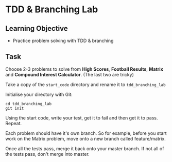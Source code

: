 # TDD & Branching Lab

## Learning Objective

- Practice problem solving with TDD & branching


## Task

Choose 2-3 problems to solve from **High Scores**, **Football Results**, **Matrix** and **Compound Interest Calculator**. (The last two are tricky)

Take a copy of the ```start_code``` directory and rename it to ```tdd_branching_lab```

Initialise your directory with Git:

```
cd tdd_branching_lab
git init
```

Using the start code, write your test, get it to fail and then get it to pass. Repeat.

Each problem should have it's own branch. So for example, before you start work on the Matrix problem, move onto a new branch called feature/matrix.

Once all the tests pass, merge it back onto your master branch. If not all of the tests pass, don't merge into master.
